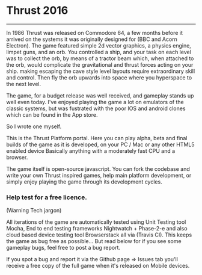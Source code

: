 # Thrust 2016
-------------

In 1986 Thrust was released on Commodore 64, a few months before it arrived on
 the systems it was originally designed for (BBC and Acorn Electron).  The
 game featured simple 2d vector graphics, a physics engine, limpet guns, and an orb.
 You controlled a ship, and your task on each level was to collect the orb, by
 means of a tractor beam which, when attached to the orb, would complicate the gravitational and thrust
 forces acting on your ship. making escaping the cave style level layouts require
 extraordinary skill and control.  Then fly the orb upwards into space where you 
 hyperspace to the next level.  
 
 The game, for a budget release was well received, and gameplay stands up well
 even today.  I've enjoyed playing the game a lot on emulators of the classic systems, but
 was fustrated with the poor IOS and android clones which can be found in the App store.
 
 So I wrote one myself.
 
 This is the Thrust Platform portal. Here you can play alpha, beta and final builds of the
 game as it is developed, on your PC / Mac or any other HTML5 enabled device 
 Basically anything with a moderately fast CPU and a browser. 
 
 The game itself is open-source javascript.  You can fork the codebase
  and write your own Thrust inspired games, help main platform development, 
  or simply enjoy playing the game through its development cycles.  

 
### Help test for a free licence. 
 (Warning Tech jargon)
 
All iterations of the game are automatically tested using Unit Testing tool Mocha, 
End to end testing frameworks Nightwatch + Phase-2-e and also cloud based
device testing tool Browserstack all via (Travis CI).
This keeps the game as bug free as possible... But read below for
if you see some gameplay bugs, feel free to post a bug report.  
 
If you spot a bug and report it via the Github page => Issues tab 
you'll receive a free copy of the full game when it's released on Mobile 
devices.
 
 
